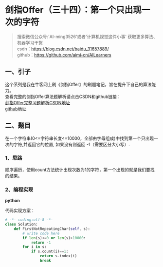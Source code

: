 # 剑指Offer（三十四）：第一个只出现一次的字符

> 搜索微信公众号:'AI-ming3526'或者'计算机视觉这件小事' 获取更多算法、机器学习干货  
> csdn：https://blog.csdn.net/baidu_31657889/  
> github：https://github.com/aimi-cn/AILearners

## 一、引子

这个系列是我在牛客网上刷《剑指Offer》的刷题笔记，旨在提升下自己的算法能力。  
查看完整的剑指Offer算法题解析请点击CSDN和github链接：  
[剑指Offer完整习题解析CSDN地址](https://blog.csdn.net/baidu_31657889/article/category/9059648)  
[github地址](https://github.com/aimi-cn/AILearners/tree/master/blog/Algorithm/jianzhi_offer)

## 二、题目

在一个字符串(0<=字符串长度<=10000，全部由字母组成)中找到第一个只出现一次的字符,并返回它的位置, 如果没有则返回 -1（需要区分大小写）.

### 1、思路

顺序遍历，使用count方法统计出现次数为1的字符，第一个出现的就是我们要找的结果。

### 2、编程实现

**python**

代码实现方案：


```python
# -*- coding:utf-8 -*-
class Solution:
    def FirstNotRepeatingChar(self, s):
        # write code here
        if len(s)<=0 or len(s)>10000:
            return -1
        for i in s:
            if s.count(i)==1:
                return s.index(i)
                break
```
